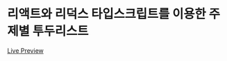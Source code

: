 # 리액트와 리덕스 타입스크립트를 이용한 주제별 투두리스트

[Live Preview](https://apps.damirpristav.com/task-list-react-typescript/)
